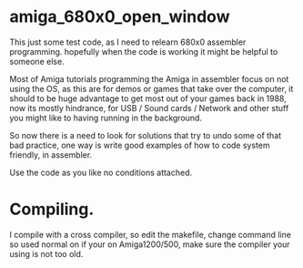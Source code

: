 # amiga_680x0_open_window

This just some test code, as I need to relearn 680x0 assembler programming. hopefully when the code is working it might be helpful to someone else.

Most of Amiga tutorials programming the Amiga in assembler focus on not using the OS, as this are for demos or games that take over the computer, it should to be huge advantage to get most out of your games back in 1988, now its mostly hindrance, for USB / Sound cards / Network and other stuff you might like to having running in the background.

So now there is a need to look for solutions that try to undo some of that bad practice, one way is write good examples of how to code system friendly, in assembler.

Use the code as you like no conditions attached.

# Compiling.

I compile with a cross compiler, so edit the makefile, change command line so used normal on if your on Amiga1200/500, make sure the compiler your using is not too old.
